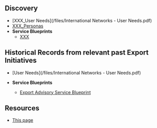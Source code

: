 
## Discovery
- [XXX_User Needs](/files/International Networks - User Needs.pdf)
- [XXX_Personas](/files/Scotland_PLC_Personas.pdf)
- **Service Blueprints**
  - [XXX](files/EAS_Bluprint.pdf)


## Historical Records from relevant past Export Initiatives
  - [User Needs](/files/International Networks - User Needs.pdf)

  - **Service Blueprints**
    - [Export Advisory Service Blueprint](files/EAS_15.pdf)


## Resources
- [This page](https://scotentsd.github.io/export/)
